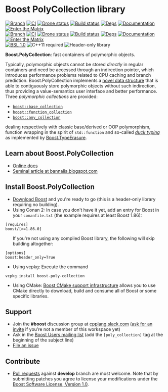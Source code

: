 # Boost PolyCollection library

[![Branch](https://img.shields.io/badge/branch-master-brightgreen.svg)](https://github.com/boostorg/poly_collection/tree/master) [![CI](https://github.com/boostorg/poly_collection/actions/workflows/ci.yml/badge.svg?branch=master)](https://github.com/boostorg/poly_collection/actions/workflows/ci.yml) [![Drone status](https://img.shields.io/drone/build/boostorg/poly_collection/master?server=https%3A%2F%2Fdrone.cpp.al&logo=drone&logoColor=%23CCCCCC&label=CI)](https://drone.cpp.al/boostorg/poly_collection) [![Build status](https://img.shields.io/appveyor/build/joaquintides/poly-collection/master?logo=appveyor&label=CI)](https://ci.appveyor.com/project/joaquintides/poly-collection/branch/master) [![Deps](https://img.shields.io/badge/deps-master-brightgreen.svg)](https://pdimov.github.io/boostdep-report/master/poly_collection.html)  [![Documentation](https://img.shields.io/badge/docs-master-brightgreen.svg)](https://www.boost.org/doc/libs/master/libs/poly_collection/doc/html/poly_collection.html)  [![Enter the Matrix](https://img.shields.io/badge/matrix-master-brightgreen.svg)](http://www.boost.org/development/tests/master/developer/poly_collection.html)<br/>
[![Branch](https://img.shields.io/badge/branch-develop-brightgreen.svg)](https://github.com/boostorg/poly_collection/tree/develop) [![CI](https://github.com/boostorg/poly_collection/actions/workflows/ci.yml/badge.svg?branch=develop)](https://github.com/boostorg/poly_collection/actions/workflows/ci.yml) [![Drone status](https://img.shields.io/drone/build/boostorg/poly_collection/develop?server=https%3A%2F%2Fdrone.cpp.al&logo=drone&logoColor=%23CCCCCC&label=CI)](https://drone.cpp.al/boostorg/poly_collection) [![Build status](https://img.shields.io/appveyor/build/joaquintides/poly-collection/develop?logo=appveyor&label=CI)](https://ci.appveyor.com/project/joaquintides/poly-collection/branch/develop) [![Deps](https://img.shields.io/badge/deps-develop-brightgreen.svg)](https://pdimov.github.io/boostdep-report/develop/poly_collection.html) [![Documentation](https://img.shields.io/badge/docs-develop-brightgreen.svg)](https://www.boost.org/doc/libs/develop/libs/poly_collection/doc/html/poly_collection.html) [![Enter the Matrix](https://img.shields.io/badge/matrix-develop-brightgreen.svg)](http://www.boost.org/development/tests/develop/developer/poly_collection.html)<br/>
[![BSL 1.0](https://img.shields.io/badge/license-BSL_1.0-blue.svg)](https://www.boost.org/users/license.html) <img alt="C++11 required" src="https://img.shields.io/badge/standard-C%2b%2b11-blue.svg"> <img alt="Header-only library" src="https://img.shields.io/badge/build-header--only-blue.svg">

**Boost.PolyCollection**: fast containers of polymorphic objects.

Typically, polymorphic objects cannot be stored *directly* in regular containers
and need be accessed through an indirection pointer, which introduces performance
problems related to CPU caching and branch prediction. Boost.PolyCollection
implements a
[novel data structure](http://www.boost.org/doc/html/poly_collection/an_efficient_polymorphic_data_st.html)
that is able to contiguously store polymorphic objects without such indirection,
thus providing a value-semantics user interface and better performance.
Three *polymorphic collections* are provided:

* [`boost::base_collection`](http://www.boost.org/doc/html/poly_collection/tutorial.html#poly_collection.tutorial.basics.boost_base_collection) 
* [`boost::function_collection`](http://www.boost.org/doc/html/poly_collection/tutorial.html#poly_collection.tutorial.basics.boost_function_collection)
* [`boost::any_collection`](http://www.boost.org/doc/html/poly_collection/tutorial.html#poly_collection.tutorial.basics.boost_any_collection)

dealing respectively with classic base/derived or OOP polymorphism, function wrapping
in the spirit of `std::function` and so-called
[*duck typing*](https://en.wikipedia.org/wiki/Duck_typing) as implemented by
[Boost.TypeErasure](http://www.boost.org/libs/type_erasure).

## Learn about Boost.PolyCollection

 * [Online docs](http://boost.org/libs/poly_collection)  
 * [Seminal article at bannalia.blogspot.com](http://bannalia.blogspot.com/2014/05/fast-polymorphic-collections.html)

## Install Boost.PolyCollection

* [Download Boost](https://www.boost.org/users/download/) and you're ready to go (this is a header-only library requiring no building).
* Using Conan 2: In case you don't have it yet, add an entry for Boost in your `conanfile.txt` (the example requires at least Boost 1.86):
```
[requires]
boost/[>=1.86.0]
```
<ul>If you're not using any compiled Boost library, the following will skip building altogether:</ul>

```
[options]
boost:header_only=True
```
* Using vcpkg: Execute the command
```
vcpkg install boost-poly-collection
```
* Using CMake: [Boost CMake support infrastructure](https://github.com/boostorg/cmake)
allows you to use CMake directly to download, build and consume all of Boost or
some specific libraries.

## Support

* Join the **#boost** discussion group at [cpplang.slack.com](https://cpplang.slack.com/)
([ask for an invite](https://cppalliance.org/slack/) if you’re not a member of this workspace yet)
* Ask in the [Boost Users mailing list](https://lists.boost.org/mailman/listinfo.cgi/boost-users)
(add the `[poly_collection]` tag at the beginning of the subject line)
* [File an issue](https://github.com/boostorg/poly_collection/issues)

## Contribute

* [Pull requests](https://github.com/boostorg/poly_collection/pulls) against **develop** branch are most welcome.
Note that by submitting patches you agree to license your modifications under the [Boost Software License, Version 1.0](http://www.boost.org/LICENSE_1_0.txt).
